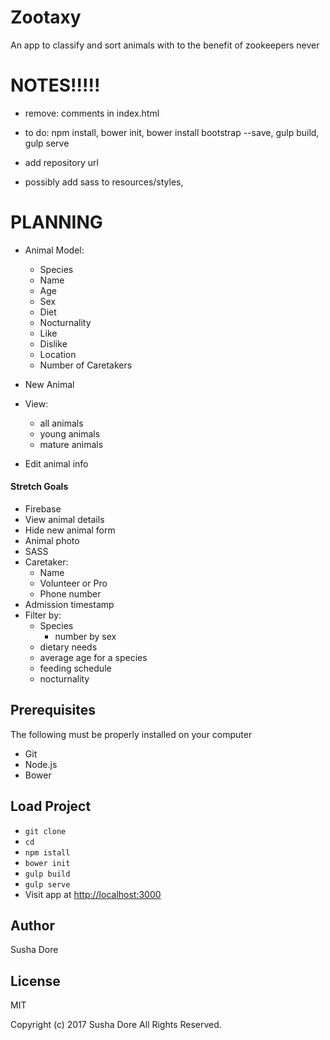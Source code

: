 # Zootaxy

An app to classify and sort animals with to the benefit of zookeepers never

# NOTES!!!!!
* remove: comments in index.html

* to do: npm install, bower init, bower install bootstrap --save, gulp build, gulp serve

* add repository url

* possibly add sass to resources/styles,

# PLANNING
* Animal Model:
  * Species
  * Name
  * Age
  * Sex
  * Diet
  * Nocturnality
  * Like
  * Dislike
  * Location
  * Number of Caretakers

* New Animal
* View:
    * all animals
    * young animals
    * mature animals
* Edit animal info

#### Stretch Goals
* Firebase
* View animal details
* Hide new animal form
* Animal photo
* SASS
* Caretaker:
  * Name
  * Volunteer or Pro
  * Phone number
* Admission timestamp
* Filter by:
  * Species
    * number by sex
  * dietary needs
  * average age for a species
  * feeding schedule
  * nocturnality

## Prerequisites

The following must be properly installed on your computer

  * Git
  * Node.js
  * Bower
## Load Project

  * `git clone`
  * `cd`
  * `npm istall`
  * `bower init`
  * `gulp build`
  * `gulp serve`
  * Visit app at [http://localhost:3000](http://localhost:3000)

## Author
Susha Dore

## License

MIT

Copyright (c) 2017 Susha Dore All Rights Reserved.
